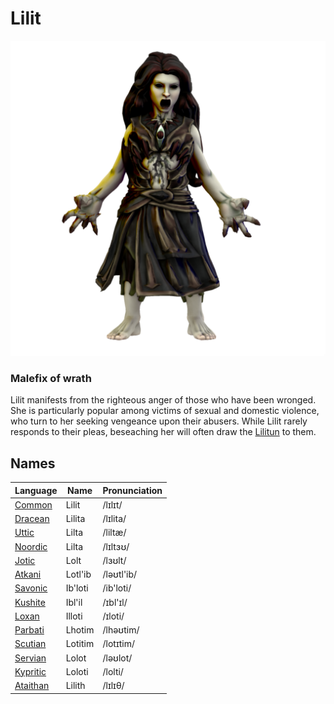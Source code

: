 # Lilit

![](lilit.png)

### Malefix of wrath

Lilit manifests from the righteous anger of those who have been wronged. She is particularly popular among victims of sexual and domestic violence, who turn to her seeking vengeance upon their abusers. While Lilit rarely responds to their pleas, beseaching her will often draw the [Lilitun](/cosmology/deigen/lilitun) to them.

## Names

| Language | Name | Pronunciation |
| ---      | ---  | ---           |
| [Common](/languages/common) | Lilit | /lɪlɪt/ | 
| [Dracean](/languages/dracean) | Lilita | /lɪlita/ | 
| [Uttic](/languages/uttic) | Lilta | /liltæ/ | 
| [Noordic](/languages/noordic) | Lilta | /lɪltɜʊ/ | 
| [Jotic](/languages/jotic) | Lolt | /lɜʊlt/ |
| [Atkani](/languages/atkani) | Lotl'ib | /ləʊtl'ib/ | 
| [Savonic](/languages/savonic) | Ib'loti | /ib'loti/ | 
| [Kushite](/languages/kushite) | Ibl'il | /ɪbl'ɪl/ | 
| [Loxan](/languages/loxan) | Illoti | /ɪloti/ | 
| [Parbati](/languages/parbati) | Lhotim | /lhəʊtim/ | 
| [Scutian](/languages/scutian) | Lotitim | /lotɪtim/ | 
| [Servian](/languages/servian) | Lolot | /ləʊlot/ | 
| [Kypritic](/languages/kypritic) | Loloti | /lolti/ | 
| [Ataithan](/languages/ataithan) | Lilith | /lɪlɪθ/ |